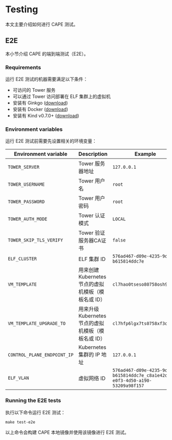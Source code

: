 # Testing

本文主要介绍如何进行 CAPE 测试。

## E2E

本小节介绍 CAPE 的端到端测试（E2E）。

### Requirements

运行 E2E 测试的机器需要满足以下条件：
* 可访问的 Tower 服务
* 可以通过 Tower 访问部署在 ELF 集群上的虚拟机
* 安装有 Ginkgo ([download](https://onsi.github.io/ginkgo/#getting-ginkgo))
* 安装有 Docker ([download](https://www.docker.com/get-started))
* 安装有 Kind v0.7.0+ ([download](https://kind.sigs.k8s.io))

### Environment variables

运行 E2E 测试前需要先设置相关的环境变量：

| Environment variable        | Description                          | Example                                                                     |
| --------------------------- | ------------------------------------ | --------------------------------------------------------------------------- |
| `TOWER_SERVER`              | Tower 服务器地址                     | `127.0.0.1`                                                                 |
| `TOWER_USERNAME`            | Tower 用户名                         | `root`                                                                      |
| `TOWER_PASSWORD`            | Tower 用户密码                       | `root`                                                                      |
| `TOWER_AUTH_MODE`           | Tower 认证模式                       | `LOCAL`                                                                     |
| `TOWER_SKIP_TLS_VERIFY`     | Tower 验证服务器CA证书               | `false`                                                                     |
| `ELF_CLUSTER`               | ELF 集群 ID                          | `576ad467-d09e-4235-9dec-b615814ddc7e`                                      |
| `VM_TEMPLATE`              | 用来创建 Kubernetes 节点的虚拟机模板（模板名或 ID） | `cl7hao0tseso80758osh921f1`                                      |
| `VM_TEMPLATE_UPGRADE_TO`   | 用来升级 Kubernetes 节点的虚拟机模板（模板名或 ID） | `cl7hfp6lgx7ts0758xf3oza3c`                                      |
| `CONTROL_PLANE_ENDPOINT_IP` | Kubernetes 集群的 IP 地址            | `127.0.0.1`                                                                 |
| `ELF_VLAN`                  | 虚拟网络 ID                          | `576ad467-d09e-4235-9dec-b615814ddc7e_c8a1e42d-e0f3-4d50-a190-53209a98f157` |

### Running the E2E tests

执行以下命令运行 E2E 测试：

```shell
make test-e2e
```

以上命令会构建 CAPE 本地镜像并使用该镜像进行 E2E 测试。
